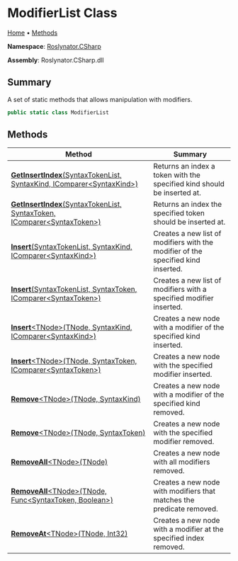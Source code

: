 # ModifierList Class

[Home](../../../README.md) &#x2022; [Methods](#methods)

**Namespace**: [Roslynator.CSharp](../README.md)

**Assembly**: Roslynator\.CSharp\.dll

## Summary

A set of static methods that allows manipulation with modifiers\.

```csharp
public static class ModifierList
```

## Methods

| Method | Summary |
| ------ | ------- |
| [**GetInsertIndex**(SyntaxTokenList, SyntaxKind, IComparer\<SyntaxKind>)](GetInsertIndex/README.md#Roslynator_CSharp_ModifierList_GetInsertIndex_Microsoft_CodeAnalysis_SyntaxTokenList_Microsoft_CodeAnalysis_CSharp_SyntaxKind_System_Collections_Generic_IComparer_Microsoft_CodeAnalysis_CSharp_SyntaxKind__) | Returns an index a token with the specified kind should be inserted at\. |
| [**GetInsertIndex**(SyntaxTokenList, SyntaxToken, IComparer\<SyntaxToken>)](GetInsertIndex/README.md#Roslynator_CSharp_ModifierList_GetInsertIndex_Microsoft_CodeAnalysis_SyntaxTokenList_Microsoft_CodeAnalysis_SyntaxToken_System_Collections_Generic_IComparer_Microsoft_CodeAnalysis_SyntaxToken__) | Returns an index the specified token should be inserted at\. |
| [**Insert**(SyntaxTokenList, SyntaxKind, IComparer\<SyntaxKind>)](Insert/README.md#Roslynator_CSharp_ModifierList_Insert_Microsoft_CodeAnalysis_SyntaxTokenList_Microsoft_CodeAnalysis_CSharp_SyntaxKind_System_Collections_Generic_IComparer_Microsoft_CodeAnalysis_CSharp_SyntaxKind__) | Creates a new list of modifiers with the modifier of the specified kind inserted\. |
| [**Insert**(SyntaxTokenList, SyntaxToken, IComparer\<SyntaxToken>)](Insert/README.md#Roslynator_CSharp_ModifierList_Insert_Microsoft_CodeAnalysis_SyntaxTokenList_Microsoft_CodeAnalysis_SyntaxToken_System_Collections_Generic_IComparer_Microsoft_CodeAnalysis_SyntaxToken__) | Creates a new list of modifiers with a specified modifier inserted\. |
| [**Insert**\<TNode>(TNode, SyntaxKind, IComparer\<SyntaxKind>)](Insert-1/README.md#Roslynator_CSharp_ModifierList_Insert__1___0_Microsoft_CodeAnalysis_CSharp_SyntaxKind_System_Collections_Generic_IComparer_Microsoft_CodeAnalysis_CSharp_SyntaxKind__) | Creates a new node with a modifier of the specified kind inserted\. |
| [**Insert**\<TNode>(TNode, SyntaxToken, IComparer\<SyntaxToken>)](Insert-1/README.md#Roslynator_CSharp_ModifierList_Insert__1___0_Microsoft_CodeAnalysis_SyntaxToken_System_Collections_Generic_IComparer_Microsoft_CodeAnalysis_SyntaxToken__) | Creates a new node with the specified modifier inserted\. |
| [**Remove**\<TNode>(TNode, SyntaxKind)](Remove-1/README.md#Roslynator_CSharp_ModifierList_Remove__1___0_Microsoft_CodeAnalysis_CSharp_SyntaxKind_) | Creates a new node with a modifier of the specified kind removed\. |
| [**Remove**\<TNode>(TNode, SyntaxToken)](Remove-1/README.md#Roslynator_CSharp_ModifierList_Remove__1___0_Microsoft_CodeAnalysis_SyntaxToken_) | Creates a new node with the specified modifier removed\. |
| [**RemoveAll**\<TNode>(TNode)](RemoveAll-1/README.md#Roslynator_CSharp_ModifierList_RemoveAll__1___0_) | Creates a new node with all modifiers removed\. |
| [**RemoveAll**\<TNode>(TNode, Func\<SyntaxToken, Boolean>)](RemoveAll-1/README.md#Roslynator_CSharp_ModifierList_RemoveAll__1___0_System_Func_Microsoft_CodeAnalysis_SyntaxToken_System_Boolean__) | Creates a new node with modifiers that matches the predicate removed\. |
| [**RemoveAt**\<TNode>(TNode, Int32)](RemoveAt-1/README.md) | Creates a new node with a modifier at the specified index removed\. |

